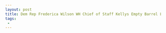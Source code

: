 ```yaml
---
layout: post
title: Dem Rep Frederica Wilson WH Chief of Staff Kellys Empty Barrel Label a Racist Term
tags:
 -
---
```


